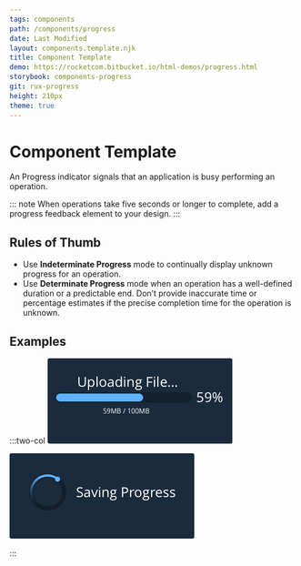 ```yaml
---
tags: components
path: /components/progress
date: Last Modified
layout: components.template.njk
title: Component Template
demo: https://rocketcom.bitbucket.io/html-demos/progress.html
storybook: components-progress
git: rux-progress
height: 210px
theme: true
---
```


# Component Template

An Progress indicator signals that an application is busy performing an operation.

::: note
When operations take five seconds or longer to complete, add a progress feedback element to your design.
:::

## Rules of Thumb

- Use **Indeterminate Progress** mode to continually display unknown progress for an operation.
- Use **Determinate Progress** mode when an operation has a well-defined duration or a predictable end.
  Don’t provide inaccurate time or percentage estimates if the precise completion time for the operation is unknown.

## Examples

:::two-col
![Do: Use a Determinate Progress Bar to indicate to users how much of an operation has been completed.](/img/components/determinate-progress-do.png "Do: Use a Determinate Progress Bar to indicate to users how much of an operation has been completed.")

![Do: Use an Indeterminate Progress control to indicate that an application is busy performing an operation but the progress is unknown.](/img/components/indeterminate-progress-do.png "Do: Use an Indeterminate Progress control to indicate that an application is busy performing an operation but the progress is unknown.")

:::
